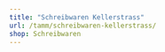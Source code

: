```yaml
---
title: "Schreibwaren Kellerstrass"
url: /tamm/schreibwaren-kellerstrass/
shop: Schreibwaren
---
```

